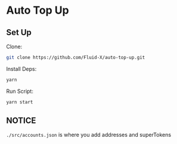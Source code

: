 # Auto Top Up

## Set Up

Clone:

```bash
git clone https://github.com/Fluid-X/auto-top-up.git
```

Install Deps:

```bash
yarn
```

Run Script:

```bash
yarn start
```

## NOTICE

`./src/accounts.json` is where you add addresses and superTokens
